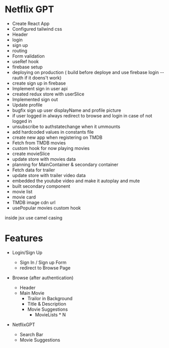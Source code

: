 # Netflix GPT
- Create React App
- Configured tailwind css 
- Header 
- login 
- sign up
- routing
- Form validation
- useRef hook
- firebase setup 
- deploying on production ( build before deploye and use firebase login --rauth if it doens't work)
- create sign up in firebase
- Implement sign in user api
- created redux store with userSlice
- Implemented sign out
- Update profile
- bugfix sign up user displayName and profile picture
- if user logged in always redirect to browse and login in case of not logged in
- unsubscribe to authstatechange when it ummounts
- add hardcoded values in constants file
- create new app when registering on TMDB
- Fetch from TMDB movies
- custom hook for now playing movies
- create movieSlice
- update store with movies data 
- planning for MainContainer & secondary container
- Fetch data for trailer
- update store with trailer video data
- embedded the youtube video and make it autoplay and mute
- built secondary component
- movie list
- movie card
- TMDB image cdn url
- usePopular movies custom hook

inside jsx use camel casing


# Features
- Login/Sign Up
    - Sign In / Sign up Form
    - redirect to Browse Page
- Browse (after authentication)
    - Header
    - Main Movie
        - Trailor in Background
        - Title & Description
        - Movie Suggestions
            - MovieLists * N

- NetflixGPT 
    - Search Bar
    - Movie Suggestions

